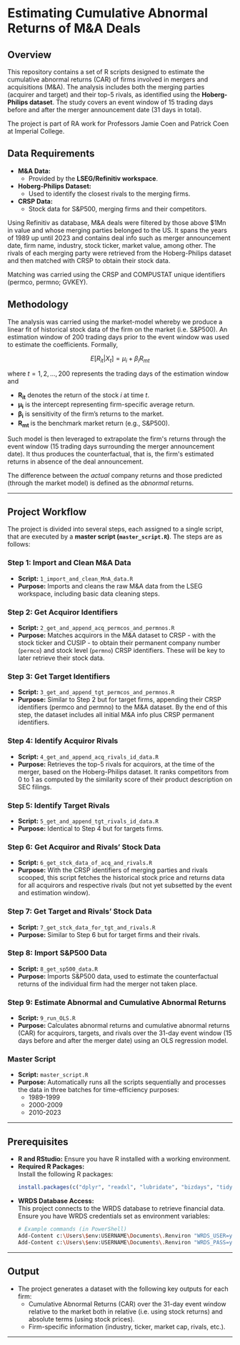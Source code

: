 # **Estimating Cumulative Abnormal Returns of M&A Deals**

## **Overview**
This repository contains a set of R scripts designed to estimate the cumulative abnormal returns (CAR) of firms involved in mergers and acquisitions (M&A). The analysis includes both the merging parties (acquirer and target) and their top-5 rivals, as identified using the **Hoberg-Philips dataset**. The study covers an event window of 15 trading days before and after the merger announcement date (31 days in total).

The project is part of RA work for Professors Jamie Coen and Patrick Coen at Imperial College.

## **Data Requirements**
- **M&A Data:**  
  - Provided by the **LSEG/Refinitiv workspace**.
- **Hoberg-Philips Dataset:**  
  - Used to identify the closest rivals to the merging firms.
- **CRSP Data:**  
  - Stock data for S&P500, merging firms and their competitors.

Using Refinitiv as database, M&A deals were filtered by those above $1Mn in value and whose merging parties belonged to the US. It spans the years of 1989 up until 2023 and contains deal info such as merger announcement date, firm name, industry, stock ticker, market value, among other. The rivals of each merging party were retrieved from the Hoberg-Philips dataset and then matched with CRSP to obtain their stock data.

Matching was carried using the CRSP and COMPUSTAT unique identifiers (permco, permno; GVKEY).

## **Methodology**
The analysis was carried using the market-model whereby we produce a linear fit of historical stock data of the firm on the market (i.e. S&P500). An estimation window of 200 trading days prior to the event window was used to estimate the coefficients. Formally,

<div align="center">

$E[R_{it} | X_t] = \mu_i + \beta_i R_{mt}$

</div>

where $t=1, 2, ..., 200$ represents the trading days of the estimation window and
- $\mathbf{R_{it}}$ denotes the return of the stock $i$ at time $t$.
- $\mathbf{\mu_i}$ is the intercept representing firm-specific average return.
- $\mathbf{\beta_i}$ is sensitivity of the firm’s returns to the market.
- $\mathbf{R_{mt}}$ is the benchmark market return (e.g., S&P500).

Such model is then leveraged to extrapolate the firm's returns through the event window (15 trading days surrounding the merger announcement date). It thus produces the counterfactual, that is, the firm's estimated returns in absence of the deal announcement. 

The difference between the _actual_ company returns and those predicted (through the market model) is defined as the _abnormal_ returns.

---

## **Project Workflow**
The project is divided into several steps, each assigned to a single script, that are executed by a **master script (`master_script.R`)**. The steps are as follows:

### **Step 1: Import and Clean M&A Data**
- **Script:** `1_import_and_clean_MnA_data.R`
- **Purpose:** Imports and cleans the raw M&A data from the LSEG workspace, including basic data cleaning steps.

### **Step 2: Get Acquiror Identifiers**
- **Script:** `2_get_and_append_acq_permcos_and_permnos.R`
- **Purpose:** Matches acquirors in the M&A dataset to CRSP - with the stock ticker and CUSIP - to obtain their permanent company number (`permco`) and stock level (`permno`) CRSP identifiers. These will be key to later retrieve their stock data.

### **Step 3: Get Target Identifiers**
- **Script:** `3_get_and_append_tgt_permcos_and_permnos.R`
- **Purpose:** Similar to Step 2 but for target firms, appending their CRSP identifiers (permco and permno) to the M&A dataset. By the end of this step, the dataset includes all initial M&A info plus CRSP permanent identifiers.

### **Step 4: Identify Acquiror Rivals**
- **Script:** `4_get_and_append_acq_rivals_id_data.R`
- **Purpose:** Retrieves the top-5 rivals for acquirors, at the time of the merger, based on the Hoberg-Philips dataset. It ranks competitors from 0 to 1 as computed by the similarity score of their product description on SEC filings. 

### **Step 5: Identify Target Rivals**
- **Script:** `5_get_and_append_tgt_rivals_id_data.R`
- **Purpose:** Identical to Step 4 but for targets firms.

### **Step 6: Get Acquiror and Rivals’ Stock Data**
- **Script:** `6_get_stck_data_of_acq_and_rivals.R`
- **Purpose:** With the CRSP identifiers of merging parties and rivals scooped, this script fetches the historical stock price and returns data for all acquirors and respective rivals (but not yet subsetted by the event and estimation window).

### **Step 7: Get Target and Rivals’ Stock Data**
- **Script:** `7_get_stck_data_for_tgt_and_rivals.R`
- **Purpose:** Similar to Step 6 but for target firms and their rivals.

### **Step 8: Import S&P500 Data**
- **Script:** `8_get_sp500_data.R`
- **Purpose:** Imports S&P500 data, used to estimate the counterfactual returns of the individual firm had the merger not taken place.

### **Step 9: Estimate Abnormal and Cumulative Abnormal Returns**
- **Script:** `9_run_OLS.R`
- **Purpose:** Calculates abnormal returns and cumulative abnormal returns (CAR) for acquirors, targets, and rivals over the 31-day event window (15 days before and after the merger date) using an OLS regression model.

### **Master Script**
- **Script:** `master_script.R`
- **Purpose:** Automatically runs all the scripts sequentially and processes the data in three batches for time-efficiency purposes:  
  - 1989-1999  
  - 2000-2009  
  - 2010-2023  

---

## **Prerequisites**
- **R and RStudio:** Ensure you have R installed with a working environment.
- **Required R Packages:**  
  Install the following R packages:
  ```r
  install.packages(c("dplyr", "readxl", "lubridate", "bizdays", "tidyverse", "DBI", "RPostgres", "scales", "RSQLite"))
  ```
- **WRDS Database Access:**  
  This project connects to the WRDS database to retrieve financial data. Ensure you have WRDS credentials set as environment variables:
  ```bash
  # Example commands (in PowerShell)
  Add-Content c:\Users\$env:USERNAME\Documents\.Renviron "WRDS_USER=your_username"
  Add-Content c:\Users\$env:USERNAME\Documents\.Renviron "WRDS_PASS=your_password"
  ```

---

## **Output**
- The project generates a dataset with the following key outputs for each firm:
  - Cumulative Abnormal Returns (CAR) over the 31-day event window relative to the market both in relative (i.e. using stock returns) and absolute terms (using stock prices).
  - Firm-specific information (industry, ticker, market cap, rivals, etc.).

---
